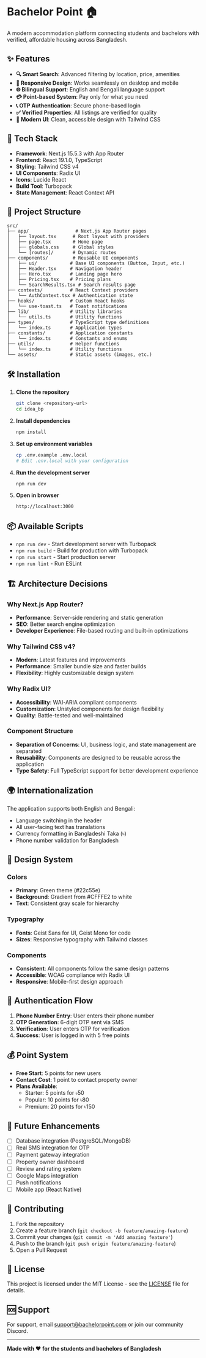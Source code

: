 # Bachelor Point 🏠

A modern accommodation platform connecting students and bachelors with verified, affordable housing across Bangladesh.

## ✨ Features

- **🔍 Smart Search**: Advanced filtering by location, price, amenities
- **📱 Responsive Design**: Works seamlessly on desktop and mobile
- **🌐 Bilingual Support**: English and Bengali language support
- **💳 Point-based System**: Pay only for what you need
- **📞 OTP Authentication**: Secure phone-based login
- **✅ Verified Properties**: All listings are verified for quality
- **💚 Modern UI**: Clean, accessible design with Tailwind CSS

## 🚀 Tech Stack

- **Framework**: Next.js 15.5.3 with App Router
- **Frontend**: React 19.1.0, TypeScript
- **Styling**: Tailwind CSS v4
- **UI Components**: Radix UI
- **Icons**: Lucide React
- **Build Tool**: Turbopack
- **State Management**: React Context API

## 📁 Project Structure

```
src/
├── app/                 # Next.js App Router pages
│   ├── layout.tsx      # Root layout with providers
│   ├── page.tsx        # Home page
│   ├── globals.css     # Global styles
│   └── [routes]/       # Dynamic routes
├── components/         # Reusable UI components
│   ├── ui/            # Base UI components (Button, Input, etc.)
│   ├── Header.tsx     # Navigation header
│   ├── Hero.tsx       # Landing page hero
│   ├── Pricing.tsx    # Pricing plans
│   └── SearchResults.tsx # Search results page
├── contexts/          # React Context providers
│   └── AuthContext.tsx # Authentication state
├── hooks/             # Custom React hooks
│   └── use-toast.ts   # Toast notifications
├── lib/               # Utility libraries
│   └── utils.ts       # Utility functions
├── types/             # TypeScript type definitions
│   └── index.ts       # Application types
├── constants/         # Application constants
│   └── index.ts       # Constants and enums
├── utils/             # Helper functions
│   └── index.ts       # Utility functions
└── assets/            # Static assets (images, etc.)
```

## 🛠️ Installation

1. **Clone the repository**
   ```bash
   git clone <repository-url>
   cd idea_bp
   ```

2. **Install dependencies**
   ```bash
   npm install
   ```

3. **Set up environment variables**
   ```bash
   cp .env.example .env.local
   # Edit .env.local with your configuration
   ```

4. **Run the development server**
   ```bash
   npm run dev
   ```

5. **Open in browser**
   ```
   http://localhost:3000
   ```

## 📦 Available Scripts

- `npm run dev` - Start development server with Turbopack
- `npm run build` - Build for production with Turbopack
- `npm run start` - Start production server
- `npm run lint` - Run ESLint

## 🏗️ Architecture Decisions

### Why Next.js App Router?
- **Performance**: Server-side rendering and static generation
- **SEO**: Better search engine optimization
- **Developer Experience**: File-based routing and built-in optimizations

### Why Tailwind CSS v4?
- **Modern**: Latest features and improvements
- **Performance**: Smaller bundle size and faster builds
- **Flexibility**: Highly customizable design system

### Why Radix UI?
- **Accessibility**: WAI-ARIA compliant components
- **Customization**: Unstyled components for design flexibility
- **Quality**: Battle-tested and well-maintained

### Component Structure
- **Separation of Concerns**: UI, business logic, and state management are separated
- **Reusability**: Components are designed to be reusable across the application
- **Type Safety**: Full TypeScript support for better development experience

## 🌍 Internationalization

The application supports both English and Bengali:
- Language switching in the header
- All user-facing text has translations
- Currency formatting in Bangladeshi Taka (৳)
- Phone number validation for Bangladesh

## 🎨 Design System

### Colors
- **Primary**: Green theme (#22c55e)
- **Background**: Gradient from #CFFFE2 to white
- **Text**: Consistent gray scale for hierarchy

### Typography
- **Fonts**: Geist Sans for UI, Geist Mono for code
- **Sizes**: Responsive typography with Tailwind classes

### Components
- **Consistent**: All components follow the same design patterns
- **Accessible**: WCAG compliance with Radix UI
- **Responsive**: Mobile-first design approach

## 🔐 Authentication Flow

1. **Phone Number Entry**: User enters their phone number
2. **OTP Generation**: 6-digit OTP sent via SMS
3. **Verification**: User enters OTP for verification
4. **Success**: User is logged in with 5 free points

## 💰 Point System

- **Free Start**: 5 points for new users
- **Contact Cost**: 1 point to contact property owner
- **Plans Available**:
  - Starter: 5 points for ৳50
  - Popular: 10 points for ৳80
  - Premium: 20 points for ৳150

## 🔄 Future Enhancements

- [ ] Database integration (PostgreSQL/MongoDB)
- [ ] Real SMS integration for OTP
- [ ] Payment gateway integration
- [ ] Property owner dashboard
- [ ] Review and rating system
- [ ] Google Maps integration
- [ ] Push notifications
- [ ] Mobile app (React Native)

## 🤝 Contributing

1. Fork the repository
2. Create a feature branch (`git checkout -b feature/amazing-feature`)
3. Commit your changes (`git commit -m 'Add amazing feature'`)
4. Push to the branch (`git push origin feature/amazing-feature`)
5. Open a Pull Request

## 📄 License

This project is licensed under the MIT License - see the [LICENSE](LICENSE) file for details.

## 🆘 Support

For support, email support@bachelorpoint.com or join our community Discord.

---

**Made with ❤️ for the students and bachelors of Bangladesh**
